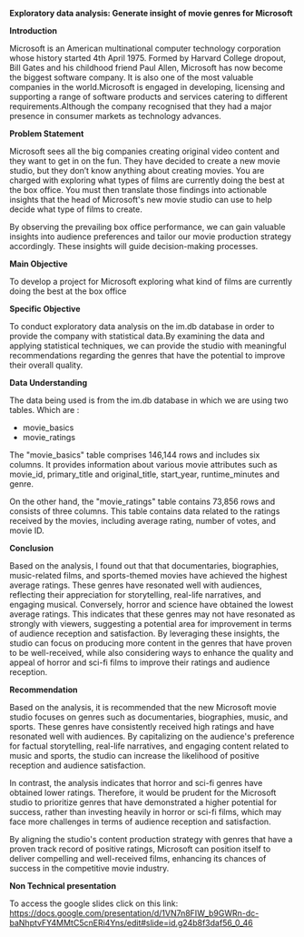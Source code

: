 **Exploratory data analysis: Generate insight of movie genres for Microsoft**

**Introduction**

Microsoft is an American multinational computer technology corporation whose history started 4th April 1975. Formed by Harvard College dropout, Bill Gates and his childhood friend Paul Allen, Microsoft has now become the biggest software company. It is also one of the most valuable companies in the world.Microsoft is engaged in developing, licensing and supporting a range of software products and services catering to different requirements.Although the company recognised that they had a major presence in consumer markets as technology advances.

**Problem Statement**

Microsoft sees all the big companies creating original video content and they want to get in on the fun. They have decided to create a new movie studio, but they don’t know anything about creating movies. You are charged with exploring what types of films are currently doing the best at the box office. You must then translate those findings into actionable insights that the head of Microsoft's new movie studio can use to help decide what type of films to create.

By observing the prevailing box office performance, we can gain valuable insights into audience preferences and tailor our movie production strategy accordingly. These insights will guide decision-making processes.

**Main Objective**

To develop a project for Microsoft exploring what kind of films are currently doing the best at the box office

**Specific Objective**

To conduct exploratory data analysis on the im.db database in order to provide the company with statistical data.By examining the data and applying statistical techniques, we can provide the studio with meaningful recommendations regarding the genres that have the potential to improve their overall quality.

**Data Understanding**

The data being used is from the im.db database in which we are using two tables. Which are :

* movie_basics
* movie_ratings

The "movie_basics" table comprises 146,144 rows and includes six columns. It provides information about various movie attributes such as movie_id, primary_title and original_title, start_year, runtime_minutes and genre.

On the other hand, the "movie_ratings" table contains 73,856 rows and consists of three columns. This table contains data related to the ratings received by the movies, including average rating, number of votes, and movie ID.

**Conclusion**

Based on the analysis, I found out that that documentaries, biographies, music-related films, and sports-themed movies have achieved the highest average ratings. These genres have resonated well with audiences, reflecting their appreciation for storytelling, real-life narratives, and engaging musical. 
Conversely, horror and science have obtained the lowest average ratings. This indicates that these genres may not have resonated as strongly with viewers, suggesting a potential area for improvement in terms of audience reception and satisfaction. By leveraging these insights, the studio can focus on producing more content in the genres that have proven to be well-received, while also considering ways to enhance the quality and appeal of horror and sci-fi films to improve their ratings and audience reception.

**Recommendation**

Based on the analysis, it is recommended that the new Microsoft movie studio focuses on genres such as documentaries, biographies, music, and sports. These genres have consistently received high ratings and have resonated well with audiences. By capitalizing on the audience's preference for factual storytelling, real-life narratives, and engaging content related to music and sports, the studio can increase the likelihood of positive reception and audience satisfaction.

In contrast, the analysis indicates that horror and sci-fi genres have obtained lower ratings. Therefore, it would be prudent for the Microsoft studio to prioritize genres that have demonstrated a higher potential for success, rather than investing heavily in horror or sci-fi films, which may face more challenges in terms of audience reception and satisfaction.

By aligning the studio's content production strategy with genres that have a proven track record of positive ratings, Microsoft can position itself to deliver compelling and well-received films, enhancing its chances of success in the competitive movie industry.

**Non Technical presentation**

To access the google slides click on this link: https://docs.google.com/presentation/d/1VN7n8FIW_b9GWRn-dc-baNhptvFY4MMtC5cnERi4Yns/edit#slide=id.g24b8f3daf56_0_46


